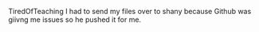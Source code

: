 TiredOfTeaching
I had to send my files over to shany because Github was giivng me issues so he pushed it for me.
